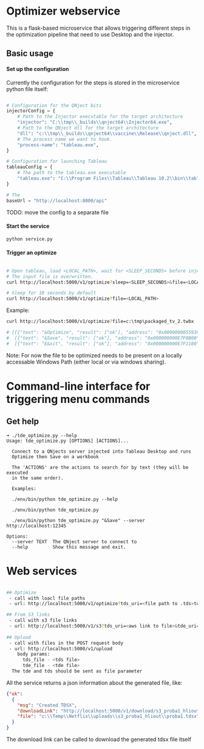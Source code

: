 # Optimizer webservice

This is a flask-based microservice that allows triggering different steps in the optimization pipeline that need to
use Desktop and the injector.


## Basic usage

#### Set up the configuration

Currently the configuration for the steps is stored in the microservice python file itself:

```python

# Configuration for the QNject bits
injectorConfig = {
    # Path to the Injector executable for the target architecture
    "injector": "C:\\tmp\\_builds\\qnject64\\Injector64.exe",
    # Path to the QNject dll for the target architecture
    "dll": "c:\\tmp\\_builds\\qnject64\\vaccine\\Release\\qnject.dll",
    # The process name we want to hook.
    "process-name": "tableau.exe",
}

# Configuration for launching Tableau
tableauConfig = {
    # The path to the tableau.exe executable
    "tableau.exe": "C:\\Program Files\\Tableau\\Tableau 10.2\\bin\\tableau.exe",
}

# The
baseUrl = "http://localhost:8000/api"
```

TODO: move the config to a separate file


#### Start the service

```bash
python service.py
```

#### Trigger an optimize

```bash

# Open tableau, load <LOCAL_PATH>, wait for <SLEEP_SECONDS> before injection, then trigger `Optimize`, `Save`, `Exit`
# The input file is overwritten.
curl http://localhost:5000/v1/optimize?sleep=<SLEEP_SECONDS>&file=<LOCAL_PATH>

# Sleep for 10 seconds by default
curl http://localhost:5000/v1/optimize?file=<LOCAL_PATH>
```

Example:

```bash
curl http://localhost:5000/v1/optimize?file=c:\tmp\packaged_tv_2.twbx

# [[{"text": "&Optimize", "result": ["ok"], "address": "0x0000000055930770"}],
#  [{"text": "&Save", "result": ["ok"], "address": "0x000000000E7F0B00"}],
#  [{"text": "E&xit", "result": ["ok"], "address": "0x000000000E7F1180"}]]
```



Note: For now the file to be optimized needs to be present on a locally accessable Windows Path (either local or via windows sharing).




# Command-line interface for triggering menu commands

## Get help

```
➜ ./tde_optimize.py --help
Usage: tde_optimize.py [OPTIONS] [ACTIONS]...

  Connect to a QNjects server injected into Tableau Desktop and runs
  Optimize then Save on a workbook

  The 'ACTIONS' are the actions to search for by text (they will be executed
  in the same order).

  Examples:

  ./env/bin/python tde_optimize.py --help

  ./env/bin/python tde_optimize.py

  ./env/bin/python tde_optimize.py "&Save" --server http://localhost:12345

Options:
  --server TEXT  The QNject server to connect to
  --help         Show this message and exit.

```



# Web services

``` bash

## Optimize
 - call with loacl file paths 
 - url: http://localhost:5000/v1/optimize?tds_uri=<file path to .tds>tds&tde_uri=<file path to .tde>

## From S3 links
 - call with s3 file links
 - url: http://localhost:5000/v1/s3?tds_uri=<aws link to file>&tde_uri=<aws link to file>
  
## Upload
 - call with files in the POST request body
 - url: http://localhost:5000/v1/upload
    body params:
      tds_file - <tds file>
      tde_file - <tde file>
  The tde and tds should be sent as file parameter
```

All the service returns a json information about the generated file, like:


``` json
{"ok": 
  {
    "msg": "Created TDSX",
    "downloadLink": "http://localhost:5000/v1/download/s3_proba1_hliout/proba1.tdsx",
    "file": "c:\\Temp\\Netflix\\uploads\\s3_proba1_hliout\\proba1.tdsx"
  }
}
```

The download link can be called to download the generated tdsx file itself

